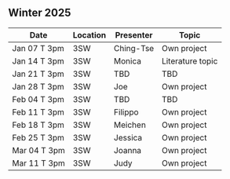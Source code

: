 ## Winter 2025

| Date            | Location   | Presenter                | Topic              |
|-----------------|------------|--------------------------|--------------------|
| Jan 07 T 3pm    | 3SW        | Ching-Tse                | Own project        |
| Jan 14 T 3pm    | 3SW        | Monica                   | Literature topic   |
| Jan 21 T 3pm    | 3SW        | TBD                      | TBD                |
| Jan 28 T 3pm    | 3SW        | Joe                      | Own project        |
| Feb 04 T 3pm    | 3SW        | TBD                      | TBD                |
| Feb 11 T 3pm    | 3SW        | Filippo                  | Own project        |
| Feb 18 T 3pm    | 3SW        | Meichen                  | Own project        |
| Feb 25 T 3pm    | 3SW        | Jessica                  | Own project        |
| Mar 04 T 3pm    | 3SW        | Joanna                   | Own project        |
| Mar 11 T 3pm    | 3SW        | Judy                     | Own project        |
